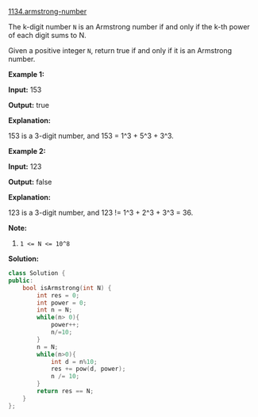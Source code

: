 [1134.armstrong-number](https://leetcode.com/problems/armstrong-number/)  

The k-digit number `N` is an Armstrong number if and only if the k-th power of each digit sums to N.

Given a positive integer `N`, return true if and only if it is an Armstrong number.

**Example 1:**

  
**Input:** 153
  
**Output:** true
  
**Explanation:** 
  
153 is a 3-digit number, and 153 = 1^3 + 5^3 + 3^3.
  

**Example 2:**

  
**Input:** 123
  
**Output:** false
  
**Explanation:** 
  
123 is a 3-digit number, and 123 != 1^3 + 2^3 + 3^3 = 36.
  

**Note:**

1.  `1 <= N <= 10^8`  



**Solution:**  

```cpp
class Solution {
public:
    bool isArmstrong(int N) {
        int res = 0;
        int power = 0;
        int n = N;
        while(n> 0){
            power++;
            n/=10;
        }
        n = N;
        while(n>0){
            int d = n%10;
            res += pow(d, power);
            n /= 10;
        }
        return res == N;
    }
};
```
      
